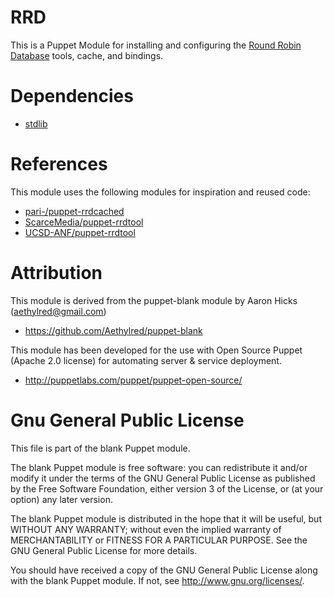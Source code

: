 # RRD

This is a Puppet Module for installing and configuring the [Round Robin Database](http://oss.oetiker.ch/rrdtool/) tools, cache, and bindings.


# Dependencies

* [stdlib](https://github.com/puppetlabs/puppetlabs-stdlib)

# References

This module uses the following modules for inspiration and reused code:

* [pari-/puppet-rrdcached](https://github.com/pari-/puppet-rrdcached)
* [ScarceMedia/puppet-rrdtool](https://github.com/ScarceMedia/puppet-rrdtool)
* [UCSD-ANF/puppet-rrdtool](https://github.com/UCSD-ANF/puppet-rrdtool)

# Attribution

This module is derived from the puppet-blank module by Aaron Hicks (aethylred@gmail.com)

* https://github.com/Aethylred/puppet-blank

This module has been developed for the use with Open Source Puppet (Apache 2.0 license) for automating server & service deployment.

* http://puppetlabs.com/puppet/puppet-open-source/

# Gnu General Public License

This file is part of the blank Puppet module.

The blank Puppet module is free software: you can redistribute it and/or modify it under the terms of the GNU General Public License as published by the Free Software Foundation, either version 3 of the License, or (at your option) any later version.

The blank Puppet module is distributed in the hope that it will be useful, but WITHOUT ANY WARRANTY; without even the implied warranty of MERCHANTABILITY or FITNESS FOR A PARTICULAR PURPOSE.  See the GNU General Public License for more details.

You should have received a copy of the GNU General Public License along with the blank Puppet module.  If not, see <http://www.gnu.org/licenses/>.
